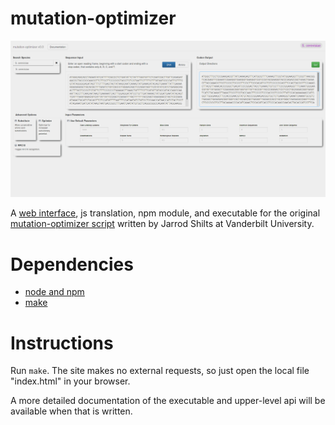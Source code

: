 mutation-optimizer
==================

![test version of gui](docs/gui_test.png)

A [web interface](https://cosmicexplorer.github.io/mutation-optimizer), js translation, npm module, and executable for the original [mutation-optimizer script](lib/mutation-optimizer.py) written by Jarrod Shilts at Vanderbilt University.

# Dependencies
- [node and npm](https://nodejs.org/)
- [make](http://www.gnu.org/software/make/)

# Instructions

Run `make`. The site makes no external requests, so just open the local file "index.html" in your browser.

A more detailed documentation of the executable and upper-level api will be available when that is written.
